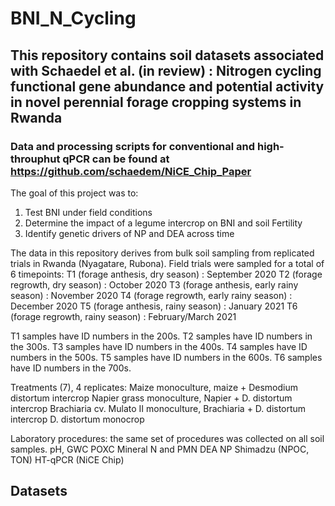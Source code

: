 # BNI_N_Cycling
 
## This repository contains soil datasets associated with Schaedel et al. (in review) : Nitrogen cycling functional gene abundance and potential activity in novel perennial forage cropping systems in Rwanda
### Data and processing scripts for conventional and high-throuphut qPCR can be found at https://github.com/schaedem/NiCE_Chip_Paper

The goal of this project was to:

1. Test BNI under field conditions
2. Determine the impact of a legume intercrop on BNI and soil Fertility
3. Identify genetic drivers of NP and DEA across time

The data in this repository derives from bulk soil sampling from replicated trials in Rwanda (Nyagatare, Rubona).
Field trials were sampled for a total of 6 timepoints:
  T1 (forage anthesis, dry season) : September 2020
  T2 (forage regrowth, dry season) : October 2020
  T3 (forage anthesis, early rainy season) : November 2020
  T4 (forage regrowth, early rainy season) : December 2020
  T5 (forage anthesis, rainy season) : January 2021
  T6 (forage regrowth, rainy season) : February/March 2021

T1 samples have ID numbers in the 200s.
T2 samples have ID numbers in the 300s.
T3 samples have ID numbers in the 400s.
T4 samples have ID numbers in the 500s.
T5 samples have ID numbers in the 600s.
T6 samples have ID numbers in the 700s.

Treatments (7), 4 replicates:
Maize monoculture, maize + Desmodium distortum intercrop
Napier grass monoculture, Napier + D. distortum intercrop
Brachiaria cv. Mulato II monoculture, Brachiaria + D. distortum intercrop
D. distortum monocrop

Laboratory procedures: the same set of procedures was collected on all soil samples.
pH, GWC
POXC
Mineral N and PMN
DEA
NP
Shimadzu (NPOC, TON)
HT-qPCR (NiCE Chip)

## Datasets
